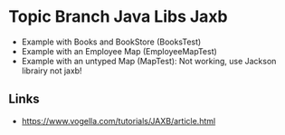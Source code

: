 # Topic Branch Java Libs Jaxb
* Example with Books and BookStore (BooksTest)
* Example with an Employee Map (EmployeeMapTest)
* Example with an untyped Map (MapTest): Not working, use Jackson librairy not jaxb!

## Links
* https://www.vogella.com/tutorials/JAXB/article.html